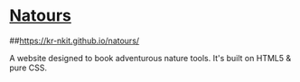 # <a href="https://kr-nkit.github.io/natours/">Natours</a>

##https://kr-nkit.github.io/natours/

A website designed to book adventurous nature tools.
It's built on HTML5 & pure CSS.
